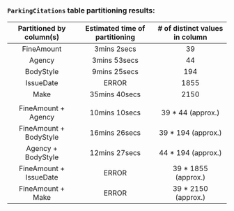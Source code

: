 ### `ParkingCitations` table partitioning results:

| Partitioned by column(s) 	| Estimated time of partitioning 	| # of distinct values in column 	|
|:------------------------:	|:------------------------------:	|:------------------------------:	|
|        FineAmount        	|           3mins 2secs          	|               39               	|
|          Agency          	|          3mins 53secs          	|               44               	|
|         BodyStyle        	|          9mins 25secs          	|               194              	|
|         IssueDate        	|              ERROR             	|              1855              	|
|           Make           	|          35mins 40secs         	|              2150              	|
|                          	|                                	|                                	|
|    FineAmount + Agency   	|          10mins 10secs         	|        39 * 44 (approx.)       	|
|  FineAmount + BodyStyle  	|          16mins 26secs         	|       39 * 194 (approx.)       	|
|    Agency + BodyStyle    	|          12mins 27secs         	|       44 * 194 (approx.)       	|
|  FineAmount + IssueDate  	|              ERROR             	|       39 * 1855 (approx.)      	|
|     FineAmount + Make    	|              ERROR             	|       39 * 2150 (approx.)      	|